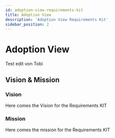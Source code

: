```yaml
---
id: adoption-view-requirements-kit
title: Adoption View
description: 'Adoption View Requirements Kit'
sidebar_position: 2
---
```


# Adoption View
Test edit von Tobi

## Vision & Mission

### Vision

Here comes the Vision for the Requirements KIT


### Mission

Here comes the mission for the Requirements KIT

